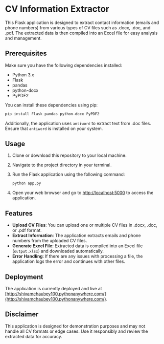 
# CV Information Extractor

This Flask application is designed to extract contact information (emails and phone numbers) from various types of CV files such as .docx, .doc, and .pdf. The extracted data is then compiled into an Excel file for easy analysis and management.

## Prerequisites

Make sure you have the following dependencies installed:

- Python 3.x
- Flask
- pandas
- python-docx
- PyPDF2

You can install these dependencies using pip:

```bash
pip install Flask pandas python-docx PyPDF2
```

Additionally, the application uses `antiword` to extract text from .doc files. Ensure that `antiword` is installed on your system.

## Usage

1. Clone or download this repository to your local machine.
2. Navigate to the project directory in your terminal.
3. Run the Flask application using the following command:

   ```bash
   python app.py
   ```

4. Open your web browser and go to [http://localhost:5000](http://localhost:5000) to access the application.

## Features

- **Upload CV Files**: You can upload one or multiple CV files in .docx, .doc, or .pdf format.
- **Extract Information**: The application extracts emails and phone numbers from the uploaded CV files.
- **Generate Excel File**: Extracted data is compiled into an Excel file (`output.xlsx`) and downloaded automatically.
- **Error Handling**: If there are any issues with processing a file, the application logs the error and continues with other files.

## Deployment

The application is currently deployed and live at [http://shivamchaubey100.pythonanywhere.com/](http://shivamchaubey100.pythonanywhere.com/).

## Disclaimer

This application is designed for demonstration purposes and may not handle all CV formats or edge cases. Use it responsibly and review the extracted data for accuracy.
